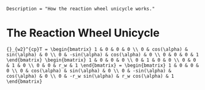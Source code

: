 ```@meta
Description = "How the reaction wheel unicycle works."
```

# The Reaction Wheel Unicycle

``{}_{w2}^{cp}T = \begin{bmatrix} 1 & 0 & 0 & 0 \\ 0 & cos(\alpha) & sin(\alpha) & 0 \\ 0 & -sin(\alpha) & cos(\alpha) & 0 \\ 0 & 0 & 0 & 1 \end{bmatrix} \begin{bmatrix} 1 & 0 & 0 & 0 \\ 0 & 1 & 0 & 0 \\ 0 & 0 & 1 & 0 \\ 0 & 0 & r_w & 1 \end{bmatrix} = \begin{bmatrix} 1 & 0 & 0 & 0 \\ 0 & cos(\alpha) & sin(\alpha) & 0 \\ 0 & -sin(\alpha) & cos(\alpha) & 0 \\ 0 & -r_w sin(\alpha) & r_w cos(\alpha) & 1 \end{bmatrix}``